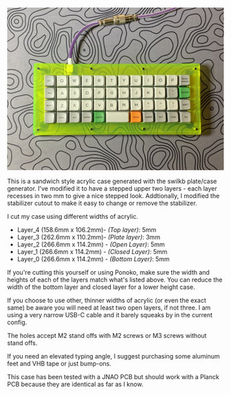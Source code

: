 ![Sample Image](sample.jpeg)

This is a sandwich style acrylic case generated with the swilkb plate/case generator. I've modified it to have a stepped upper two layers - each layer recesses in two mm to give a nice stepped look. Addtionally, I modified the stabilizer cutout to make it easy to change or remove the stabilizer. 

I cut my case using different widths of acrylic.

- Layer_4 (158.6mm x 106.2mm)- *(Top layer)*: 5mm
- Layer_3 (262.6mm x 110.2mm)- *(Plate layer)*: 3mm
- Layer_2 (266.6mm x 114.2mm) - *(Open Layer)*: 5mm
- Layer_1 (266.6mm x 114.2mm) - *(Closed Layer)*: 5mm
- Layer_0 (266.6mm x 114.2mm) - *(Bottom Layer)*: 5mm

If you're cutting this yourself or using Ponoko, make sure the width and heights of each of the layers match what's listed above. You can reduce the width of the bottom layer and closed layer for a lower height case.

If you choose to use other, thinner widths of acrylic (or even the exact same) be aware you will need at least two open layers, if not three. I am using a very narrow USB-C cable and it barely squeaks by in the current config.

The holes accept M2 stand offs with M2 screws or M3 screws without stand offs.

If you need an elevated typing angle, I suggest purchasing some aluminum feet and VHB tape or just bump-ons.

This case has been tested with a JNAO PCB but should work with a Planck PCB because they are identical as far as I know. 
